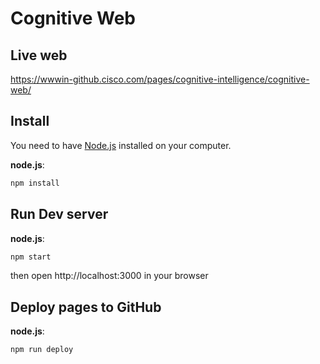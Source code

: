 # Cognitive Web

## Live web
https://wwwin-github.cisco.com/pages/cognitive-intelligence/cognitive-web/ 

## Install
You need to have [Node.js](https://nodejs.org/en/) installed on your computer.

**node.js**:

```bash
npm install
```

## Run Dev server

**node.js**:

```bash
npm start
```
then open http://localhost:3000 in your browser

## Deploy pages to GitHub

**node.js**:

```bash
npm run deploy
```


